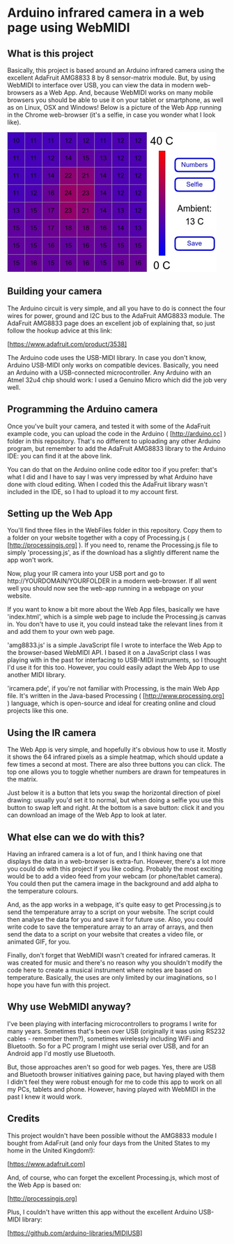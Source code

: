 # Arduino infrared camera in a web page using WebMIDI

## What is this project

Basically, this project is based around an Arduino infrared camera using the excellent AdaFruit AMG8833 8 by 8 sensor-matrix module. But, by using WebMIDI to interface over USB, you can view the data in modern web-browsers as a Web App. And, because WebMIDI works on many mobile browsers you should be able to use it on your tablet or smartphone, as well as on Linux, OSX and Windows! Below is a picture of the Web App running in the Chrome web-browser (it's a selfie, in case you wonder what I look like).


![alt text](https://github.com/drandrewthomas/IRDuinoMIDICamera/blob/master/Images/ircamera.jpg "An of the IR data saved from the Web App")

## Building your camera

The Arduino circuit is very simple, and all you have to do is connect the four wires for power, ground and I2C bus to the AdaFruit AMG8833 module. The AdaFruit AMG8833 page does an excellent job of explaining that, so just follow the hookup advice at this link:

[https://www.adafruit.com/product/3538]

The Arduino code uses the USB-MIDI library. In case you don't know, Arduino USB-MIDI only works on compatible devices. Basically, you need an Arduino with a USB-connected microcontroller. Any Arduino with an Atmel 32u4 chip should work: I used a Genuino Micro which did the job very well.

## Programming the Arduino camera

Once you've built your camera, and tested it with some of the AdaFruit example code, you can upload the code in the Arduino ( [http://arduino.cc] ) folder in this repository. That's no different to uploading any other Arduino program, but remember to add the AdaFruit AMG8833 library to the Arduino IDE: you can find it at the above link.

You can do that on the Arduino online code editor too if you prefer: that's what I did and I have to say I was very impressed by what Arduino have done with cloud editing. When I coded this the AdaFruit library wasn't included in the IDE, so I had to upload it to my account first.

## Setting up the Web App

You'll find three files in the WebFiles folder in this repository. Copy them to a folder on your website together with a copy of Processing.js ( [http://processingjs.org] ). If you need to, rename the Processing.js file to simply 'processing.js', as if the download has a slightly different name the app won't work.

Now, plug your IR camera into your USB port and go to http://YOURDOMAIN/YOURFOLDER in a modern web-browser. If all went well you should now see the web-app running in a webpage on your website.

If you want to know a bit more about the Web App files, basically we have 'index.html', which is a simple web page to include the Processing.js canvas in. You don't have to use it, you could instead take the relevant lines from it and add them to your own web page.

'amg8833.js' is a simple JavaScript file I wrote to interface the Web App to the browser-based WebMIDI API. I based it on a JavaScript class I was playing with in the past for interfacing to USB-MIDI instruments, so I thought I'd use it for this too. However, you could easily adapt the Web App to use another MIDI library.

'ircamera.pde', if you're not familiar with Processing, is the main Web App file. It's written in the Java-based Processing ( [http://www.processing.org] ) language, which is open-source and ideal for creating online and cloud projects like this one.

## Using the IR camera

The Web App is very simple, and hopefully it's obvious how to use it. Mostly it shows the 64 infrared pixels as a simple heatmap, which should update a few times a second at most. There are also three buttons you can click. The top one allows you to toggle whether numbers are drawn for tempeatures in the matrix.

Just below it is a button that lets you swap the horizontal direction of pixel drawing: usually you'd set it to normal, but when doing a selfie you use this button to swap left and right. At the bottom is a save button: click it and you can download an image of the Web App to look at later.

## What else can we do with this?

Having an infrared camera is a lot of fun, and I think having one that displays the data in a web-browser is extra-fun. However, there's a lot more you could do with this project if you like coding. Probably the most exciting would be to add a video feed from your webcam (or phone/tablet camera). You could then put the camera image in the background and add alpha to the temperature colours.

And, as the app works in a webpage, it's quite easy to get Processing.js to send the temperature array to a script on your website. The script could then analyse the data for you and save it for future use. Also, you could write code to save the temperature array to an array of arrays, and then send the data to a script on your website that creates a video file, or animated GIF, for you.

Finally, don't forget that WebMIDI wasn't created for infrared cameras. It was created for music and there's no reason why you shouldn't modify the code here to create a musical instrument where notes are based on temperature. Basically, the uses are only limited by our imaginations, so I hope you have fun with this project.

## Why use WebMIDI anyway?

I've been playing with interfacing microcontrollers to programs I write for many years. Sometimes that's been over USB (originally it was using RS232 cables - remember them?), sometimes wirelessly including WiFi and Bluetooth. So for a PC program I might use serial over USB, and for an Android app I'd mostly use Bluetooth.

But, those approaches aren't so good for web pages. Yes, there are USB and Bluetooth browser initiatives gaining pace, but having played with them I didn't feel they were robust enough for me to code this app to work on all my PCs, tablets and phone. However, having played with WebMIDI in the past I knew it would work.

## Credits

This project wouldn't have been possible without the AMG8833 module I bought from AdaFruit (and only four days from the United States to my home in the United Kingdom!):

[https://www.adafruit.com]

And, of course, who can forget the excellent Processing.js, which most of the Web App is based on:

[http://processingjs.org]

Plus, I couldn't have written this app without the excellent Arduino USB-MIDI library:

[https://github.com/arduino-libraries/MIDIUSB]

